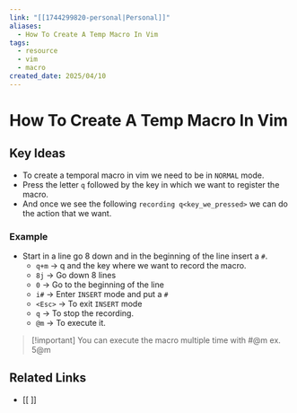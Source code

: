 ```yaml
---
link: "[[1744299820-personal|Personal]]"
aliases:
  - How To Create A Temp Macro In Vim
tags:
  - resource
  - vim
  - macro
created_date: 2025/04/10
---
```

# How To Create A Temp Macro In Vim
## Key Ideas
- To create a temporal macro in vim we need to be in `NORMAL` mode.
- Press the letter `q` followed by the key in which we want to register the macro.
- And once we see the following `recording q<key_we_pressed>` we can do the action that we want.
### Example
- Start in a line go 8 down and in the beginning of the line insert a `#`.
	- `q+m` -> q and the key where we want to record the macro.
	- `8j` -> Go down 8 lines
	- `0` -> Go to the beginning of the line
	- `i#` -> Enter `INSERT` mode and put a `#`
	- `<Esc>` -> To exit `INSERT` mode
	- `q` -> To stop the recording.
	- `@m` -> To execute it.

>[!important] You can execute the macro multiple time with #@m ex. 5@m
## Related Links
- [[ ]]
